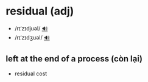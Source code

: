 # residual (adj)

- /rɪˈzɪdjuəl/ [🔊](https://www.oxfordlearnersdictionaries.com/media/english/uk_pron/r/res/resid/residual__gb_1.mp3)
- /rɪˈzɪdʒuəl/ [🔊](https://www.oxfordlearnersdictionaries.com/media/english/us_pron/r/res/resid/residual__us_1.mp3)

## left at the end of a process (còn lại)

- residual cost